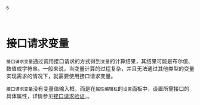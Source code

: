 ```index
6
```
```tag

```
```summary
```
# 接口请求变量

`接口请求变量`通过调用接口请求的方式得到`变量`的计算结果，其结果可能是布尔值、数值或字符串。一般来说，当变量计算的过程复杂，并且无法通过其他类型的变量实现需求的情况下，就需要使用接口请求变量。

`接口请求变量`没有变量值输入框，而是在`属性编辑栏`的`设置`面板中，设置所需接口的具体属性，详情参见[接口请求验证](../14customValidation/02requestValidation.md)。。
